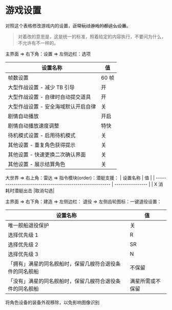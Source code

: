 # 游戏设置

对照这个表格修改游戏内的设置，~~正常玩过游戏的都这么设置~~。

> 对着改的意思是，这是统一的标准，照着给定的内容执行，不要问为什么，不允许有不一样的。

主界面 => 右下角：设置 => 左侧边栏：选项

| 设置名称                            | 值    |
| ----------------------------------- | ----- |
| 帧数设置                            | 60 帧 |
| 大型作战设置 - 减少 TB 引导         | 开    |
| 大型作战设置 - 自律时自动提交道具   | 开    |
| 大型作战设置 - 安全海域默认开启自律 | 关    |
| 剧情自动播放                        | 开启  |
| 剧情自动播放速度调整                | 特快  |
| 待机模式设置 - 启用待机模式         | 关    |
| 其他设置 - 重复角色获得提示         | 关    |
| 其他设置 - 快速更换二次确认界面     | 关    |
| 其他设置 - 展示结算角色             | 关    |

大世界 => 右上角：雷达 => 指令模块(order)：潜艇支援：
| 设置名称 | 值 |
| -------------------------------------------------------- | ---------------- |
| X 消耗时潜艇出击 |取消勾选|

主界面 => 右下角：建造 => 左侧边栏： 退役 => 左侧齿轮图标：一键退役设置：

| 设置名称                                                 | 值               |
| -------------------------------------------------------- | ---------------- |
| 唯一舰船退役保护                                         | 关               |
| 选择优先级 1                                             | R                |
| 选择优先级 2                                             | SR               |
| 选择优先级 3                                             | N                |
| 「拥有」满星的同名舰船时，保留几艘符合退役条件的同名舰船 | 不保留           |
| 「没有」满星的同名舰船时，保留几艘符合退役条件的同名舰船 | 满星所需或不保留 |

将角色设备的装备外观移除，以免影响图像识别
